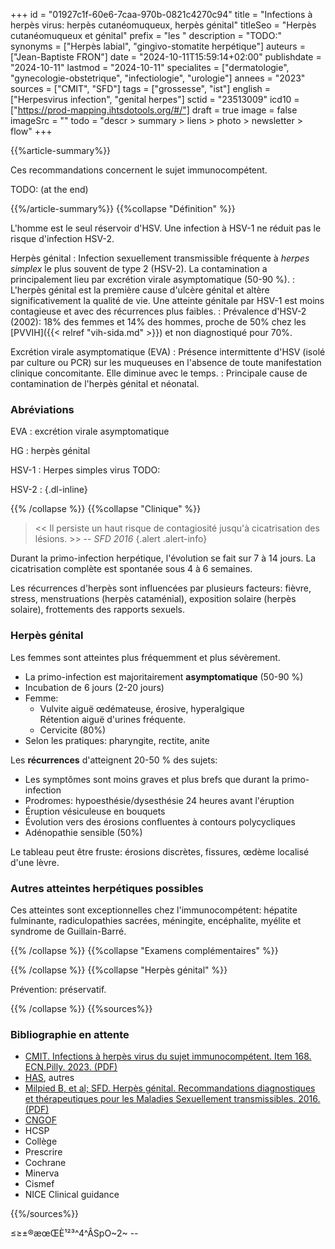 +++
id = "01927c1f-60e6-7caa-970b-0821c4270c94"
title = "Infections à herpès virus: herpès cutanéomuqueux, herpès génital"
titleSeo = "Herpès cutanéomuqueux et génital"
prefix = "les "
description = "TODO:"
synonyms = ["Herpès labial", "gingivo-stomatite herpétique"]
auteurs = ["Jean-Baptiste FRON"]
date = "2024-10-11T15:59:14+02:00"
publishdate = "2024-10-11"
lastmod = "2024-10-11"
specialites = ["dermatologie", "gynecologie-obstetrique", "infectiologie", "urologie"]
annees = "2023"
sources = ["CMIT", "SFD"]
tags = ["grossesse", "ist"]
english = ["Herpesvirus infection", "genital herpes"]
sctid = "23513009"
icd10 = ["https://prod-mapping.ihtsdotools.org/#/"]
draft = true
image = false
imageSrc = ""
todo = "descr > summary > liens > photo > newsletter > flow"
+++

{{%article-summary%}}

Ces recommandations concernent le sujet immunocompétent.

TODO: (at the end)

{{%/article-summary%}}
{{%collapse "Définition" %}}

L'homme est le seul réservoir d'HSV. Une infection à HSV-1 ne réduit pas le risque d'infection HSV-2.

Herpès génital
: Infection sexuellement transmissible fréquente à *herpes simplex* le plus souvent de type 2 (HSV-2). La contamination a principalement lieu par excrétion virale asymptomatique (50-90 %).
: L'herpès génital est la première cause d'ulcère génital et altère significativement la qualité de vie. Une atteinte génitale par HSV-1 est moins contagieuse et avec des récurrences plus faibles.
: Prévalence d'HSV-2 (2002): 18% des femmes et 14% des hommes, proche de 50% chez les [PVVIH]({{< relref "vih-sida.md" >}}) et non diagnostiqué pour 70%.

Excrétion virale asymptomatique (EVA)
: Présence intermittente d'HSV (isolé par culture ou PCR) sur les muqueuses en l'absence de toute manifestation clinique concomitante. Elle diminue avec le temps.
: Principale cause de contamination de l'herpès génital et néonatal.

### Abréviations

EVA
: excrétion virale asymptomatique

HG
: herpès génital

HSV-1
: Herpes simples virus TODO:

HSV-2
: 
{.dl-inline}

{{% /collapse %}}
{{%collapse "Clinique" %}}

> << Il persiste un haut risque de contagiosité jusqu'à cicatrisation des lésions. >> -- *SFD 2016*
{.alert .alert-info}

Durant la primo-infection herpétique, l'évolution se fait sur 7 à 14 jours. La cicatrisation complète est spontanée sous 4 à 6 semaines.

Les récurrences d'herpès sont influencées par plusieurs facteurs: fièvre, stress, menstruations (herpès cataménial), exposition solaire (herpès solaire), frottements des rapports sexuels.

### Herpès génital

Les femmes sont atteintes plus fréquemment et plus sévèrement.

- La primo-infection est majoritairement **asymptomatique** (50-90 %)
- Incubation de 6 jours (2-20 jours)
- Femme:
  - Vulvite aiguë œdémateuse, érosive, hyperalgique  
    Rétention aiguë d'urines fréquente.
  - Cervicite (80%)
- Selon les pratiques: pharyngite, rectite, anite

Les **récurrences** d'atteignent 20-50 % des sujets:

- Les symptômes sont moins graves et plus brefs que durant la primo-infection
- Prodromes: hypoesthésie/dysesthésie 24 heures avant l'éruption
- Éruption vésiculeuse en bouquets
- Évolution vers des érosions confluentes à contours polycycliques
- Adénopathie sensible (50%)

Le tableau peut être fruste: érosions discrètes, fissures, œdème localisé d'une lèvre.

### Autres atteintes herpétiques possibles

Ces atteintes sont exceptionnelles chez l'immunocompétent: hépatite fulminante, radiculopathies sacrées, méningite, encéphalite, myélite et syndrome de Guillain-Barré.

{{% /collapse %}}
{{%collapse "Examens complémentaires" %}}


{{% /collapse %}}
{{%collapse "Herpès génital" %}}

Prévention: préservatif.

{{% /collapse %}}
{{%sources%}}



### Bibliographie en attente

- [CMIT. Infections à herpès virus du sujet immunocompétent. Item 168. ECN.Pilly. 2023. (PDF)](https://www.infectiologie.com/UserFiles/File/pilly-etudiant/items-edition-2023/pilly-2023-item-168.pdf)
- [HAS](https://www.has-sante.fr/jcms/c_272087/fr/prise-en-charge-de-l-herpes-cutaneo-muqueux-chez-le-sujet-immunocompetent-manifestations-oculaires-exclues), autres
- [Milpied B, et al; SFD. Herpès génital. Recommandations diagnostiques et thérapeutiques pour les Maladies Sexuellement transmissibles. 2016. (PDF)](https://www.sfdermato.org/upload/recommandations/herpes-genital-3ff33588a8c22f5d64a5a5a9855b3f2b.pdf)
- [CNGOF](https://cngof.fr/app/uploads/2023/06/RPC-CNGOF-herpes-grossesse-2017.pdf)
- HCSP
- Collège
- Prescrire
- Cochrane
- Minerva
- Cismef
- NICE Clinical guidance

{{%/sources%}}

≤≥±®æœŒÈ¹²³^4^ÂSpO~2~ --
